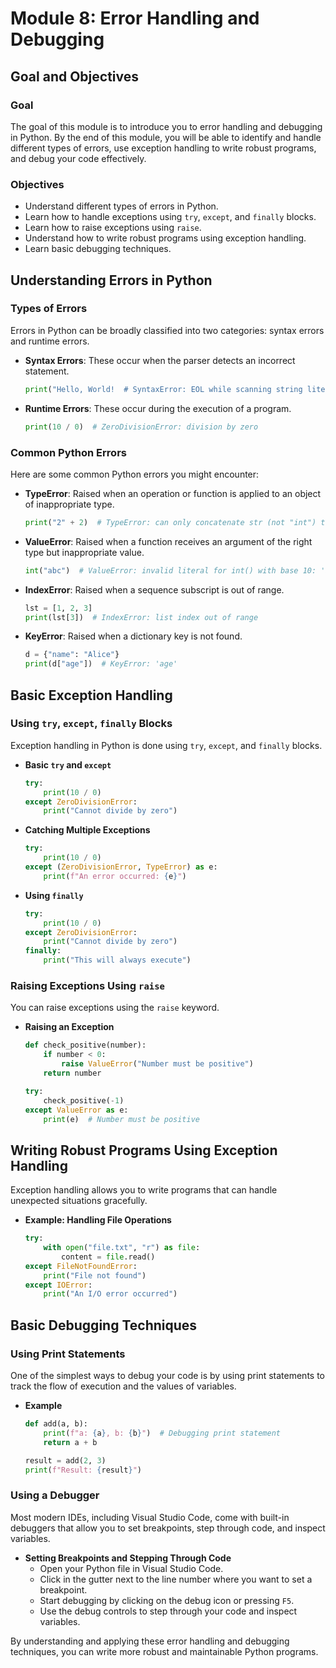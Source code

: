 # Module 8: Error Handling and Debugging

## Goal and Objectives

### Goal
The goal of this module is to introduce you to error handling and debugging in Python. By the end of this module, you will be able to identify and handle different types of errors, use exception handling to write robust programs, and debug your code effectively.

### Objectives
- Understand different types of errors in Python.
- Learn how to handle exceptions using `try`, `except`, and `finally` blocks.
- Learn how to raise exceptions using `raise`.
- Understand how to write robust programs using exception handling.
- Learn basic debugging techniques.

## Understanding Errors in Python

### Types of Errors
Errors in Python can be broadly classified into two categories: syntax errors and runtime errors.

- **Syntax Errors**: These occur when the parser detects an incorrect statement.
    ```python
    print("Hello, World!  # SyntaxError: EOL while scanning string literal
    ```

- **Runtime Errors**: These occur during the execution of a program.
    ```python
    print(10 / 0)  # ZeroDivisionError: division by zero
    ```

### Common Python Errors
Here are some common Python errors you might encounter:

- **TypeError**: Raised when an operation or function is applied to an object of inappropriate type.
    ```python
    print("2" + 2)  # TypeError: can only concatenate str (not "int") to str
    ```

- **ValueError**: Raised when a function receives an argument of the right type but inappropriate value.
    ```python
    int("abc")  # ValueError: invalid literal for int() with base 10: 'abc'
    ```

- **IndexError**: Raised when a sequence subscript is out of range.
    ```python
    lst = [1, 2, 3]
    print(lst[3])  # IndexError: list index out of range
    ```

- **KeyError**: Raised when a dictionary key is not found.
    ```python
    d = {"name": "Alice"}
    print(d["age"])  # KeyError: 'age'
    ```

## Basic Exception Handling

### Using `try`, `except`, `finally` Blocks
Exception handling in Python is done using `try`, `except`, and `finally` blocks.

- **Basic `try` and `except`**
    ```python
    try:
        print(10 / 0)
    except ZeroDivisionError:
        print("Cannot divide by zero")
    ```

- **Catching Multiple Exceptions**
    ```python
    try:
        print(10 / 0)
    except (ZeroDivisionError, TypeError) as e:
        print(f"An error occurred: {e}")
    ```

- **Using `finally`**
    ```python
    try:
        print(10 / 0)
    except ZeroDivisionError:
        print("Cannot divide by zero")
    finally:
        print("This will always execute")
    ```

### Raising Exceptions Using `raise`
You can raise exceptions using the `raise` keyword.

- **Raising an Exception**
    ```python
    def check_positive(number):
        if number < 0:
            raise ValueError("Number must be positive")
        return number

    try:
        check_positive(-1)
    except ValueError as e:
        print(e)  # Number must be positive
    ```

## Writing Robust Programs Using Exception Handling
Exception handling allows you to write programs that can handle unexpected situations gracefully.

- **Example: Handling File Operations**
    ```python
    try:
        with open("file.txt", "r") as file:
            content = file.read()
    except FileNotFoundError:
        print("File not found")
    except IOError:
        print("An I/O error occurred")
    ```

## Basic Debugging Techniques

### Using Print Statements
One of the simplest ways to debug your code is by using print statements to track the flow of execution and the values of variables.

- **Example**
    ```python
    def add(a, b):
        print(f"a: {a}, b: {b}")  # Debugging print statement
        return a + b

    result = add(2, 3)
    print(f"Result: {result}")
    ```

### Using a Debugger
Most modern IDEs, including Visual Studio Code, come with built-in debuggers that allow you to set breakpoints, step through code, and inspect variables.

- **Setting Breakpoints and Stepping Through Code**
    - Open your Python file in Visual Studio Code.
    - Click in the gutter next to the line number where you want to set a breakpoint.
    - Start debugging by clicking on the debug icon or pressing `F5`.
    - Use the debug controls to step through your code and inspect variables.

By understanding and applying these error handling and debugging techniques, you can write more robust and maintainable Python programs.